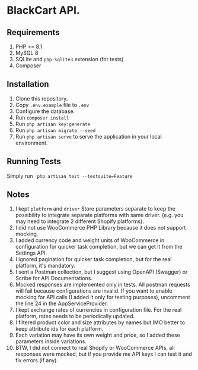 # BlackCart API.

## Requirements
1. PHP >= 8.1
2. MySQL 8
3. SQLite and `php-sqlite3` extension (for tests)
4. Composer

## Installation
1. Clone this repository.
2. Copy `.env.example` file to `.env`
3. Configure the database.
4. Run `composer install`
5. Run `php artisan key:generate`
6. Run `php artisan migrate --seed`
7. Run `php artisan serve` to serve the application in your local environment.

## Running Tests
Simply run ` php artisan test --testsuite=Feature`

## Notes
1. I kept `platform` and `driver` Store parameters separate to keep the possibility to integrate separate platforms
with same driver. (e.g. you may need to integrate 2 different Shopify platforms).
2. I did not use WooCommerce PHP Library because it does not support mocking.
3. I added currency code and weight units of WooCommerce in configuration for quicker task completion, but we can get 
it from the Settings API.
4. I ignored pagination for quicker task completion, but for the real platform, it's mandatory.
5. I sent a Postman collection, but I suggest using OpenAPI (Swagger) or Scribe for API Documentations.
6. Mocked responses are implemented only in tests. All postman requests will fail because configurations are invalid.
If you want to enable mocking for API calls (I added it only for testing purposes), uncomment the line 24 in the 
AppServiceProvider.
7. I kept exchange rates of currencies in configuration file. For the real platform, rates needs to be periodically
updated.
8. I filtered product color and size attributes by names but IMO better to keep attribute ids for each platform.
9. Each variation may have its own weight and price, so I added these parameters inside variations.
10. BTW, I did not connect to real Shopify or WooCommerce APIs, all responses were mocked, but if you provide me API keys
I can test it and fix errors (if any).

